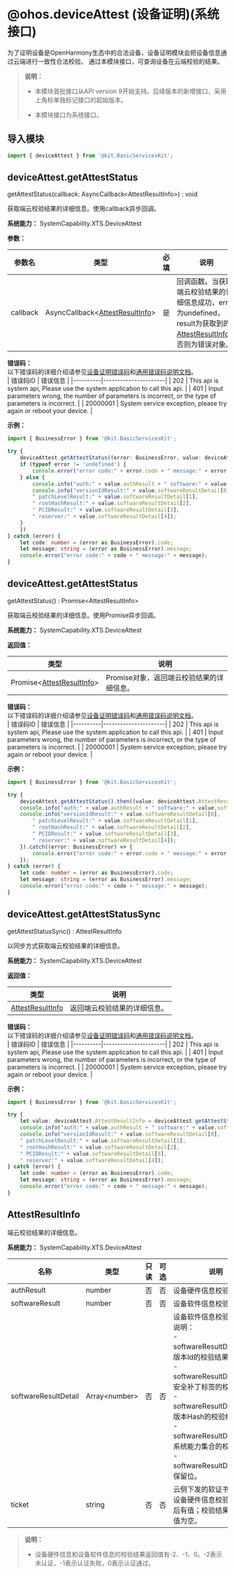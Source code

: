 # @ohos.deviceAttest (设备证明)(系统接口)

<!--Kit: Basic Services Kit-->
<!--Subsystem: XTS-->
<!--Owner: @fengqiang-->
<!--Designer: @fengqiang-->
<!--Tester: @jiyong_sd-->
<!--Adviser: @fang-jinxu-->

为了证明设备是OpenHarmony生态中的合法设备，设备证明模块会把设备信息通过云端进行一致性合法校验。
通过本模块接口，可查询设备在云端校验的结果。

> **说明：**
>
> - 本模块首批接口从API version 9开始支持。后续版本的新增接口，采用上角标单独标记接口的起始版本。
>
> - 本模块接口为系统接口。

## 导入模块

```ts
import { deviceAttest } from '@kit.BasicServicesKit';
```

## deviceAttest.getAttestStatus

getAttestStatus(callback: AsyncCallback&lt;AttestResultInfo&gt;) : void

获取端云校验结果的详细信息。使用callback异步回调。

**系统能力：** SystemCapability.XTS.DeviceAttest

**参数：**

| 参数名   | 类型                                                        | 必填 | 说明                                                         |
| -------- | ----------------------------------------------------------- | ---- | ------------------------------------------------------------ |
| callback | AsyncCallback&lt;[AttestResultInfo](#attestresultinfo)&gt; | 是   | 回调函数。当获取端云校验结果的详细信息成功，error为undefined，result为获取到的[AttestResultInfo](#attestresultinfo)；否则为错误对象。 |

**错误码：**  
以下错误码的详细介绍请参见[设备证明错误码](./errorcode-deviceAttest.md)和[通用错误码说明文档](../errorcode-universal.md)。  
| 错误码ID  | 错误信息             |
|----------|----------------------|
| 202     | This api is system api, Please use the system application to call this api. |
| 401     | Input parameters wrong, the number of parameters is incorrect, or the type of parameters is incorrect. |
| 20000001 | System service exception, please try again or reboot your device. |

**示例：**

```ts
import { BusinessError } from '@kit.BasicServicesKit';

try {
    deviceAttest.getAttestStatus((error: BusinessError, value: deviceAttest.AttestResultInfo) => {
    if (typeof error != 'undefined') {
        console.error("error code:" + error.code + " message:" + error.message);
    } else {
        console.info("auth:" + value.authResult + " software:" + value.softwareResult + " ticket:" + value.ticket);
        console.info("versionIdResult:" + value.softwareResultDetail[0],
        " patchLevelResult:" + value.softwareResultDetail[1],
        " rootHashResult:" + value.softwareResultDetail[2],
        " PCIDResult:" + value.softwareResultDetail[3],
        " reserver:" + value.softwareResultDetail[4]);
    }
    })
} catch (error) {
    let code: number = (error as BusinessError).code;
    let message: string = (error as BusinessError).message;
    console.error("error code:" + code + " message:" + message);
}
```

## deviceAttest.getAttestStatus

getAttestStatus() : Promise&lt;AttestResultInfo&gt;

获取端云校验结果的详细信息。使用Promise异步回调。

**系统能力：** SystemCapability.XTS.DeviceAttest

**返回值：**

| 类型                                                  | 说明                            |
| ----------------------------------------------------- | ------------------------------- |
| Promise&lt;[AttestResultInfo](#attestresultinfo)&gt; | Promise对象，返回端云校验结果的详细信息。 |

**错误码：**  
以下错误码的详细介绍请参见[设备证明错误码](./errorcode-deviceAttest.md)和[通用错误码说明文档](../errorcode-universal.md)。  
| 错误码ID  | 错误信息             |
|----------|----------------------|
| 202     | This api is system api, Please use the system application to call this api. |
| 401     | Input parameters wrong, the number of parameters is incorrect, or the type of parameters is incorrect. |
| 20000001 | System service exception, please try again or reboot your device. |

**示例：**

```ts
import { BusinessError } from '@kit.BasicServicesKit';

try {
    deviceAttest.getAttestStatus().then((value: deviceAttest.AttestResultInfo) => {
    console.info("auth:" + value.authResult + " software:" + value.softwareResult + " ticket:" + value.ticket);
    console.info("versionIdResult:" + value.softwareResultDetail[0],
        " patchLevelResult:" + value.softwareResultDetail[1],
        " rootHashResult:" + value.softwareResultDetail[2],
        " PCIDResult:" + value.softwareResultDetail[3],
        " reserver:" + value.softwareResultDetail[4]);
    }).catch((error: BusinessError) => {
        console.error("error code:" + error.code + " message:" + error.message);
    });
} catch (error) {
    let code: number = (error as BusinessError).code;
    let message: string = (error as BusinessError).message;
    console.error("error code:" + code + " message:" + message);
}
```

## deviceAttest.getAttestStatusSync

getAttestStatusSync() : AttestResultInfo

以同步方式获取端云校验结果的详细信息。

**系统能力：** SystemCapability.XTS.DeviceAttest

**返回值：**

| 类型                                                  | 说明                            |
| ----------------------------------------------------- | ------------------------------- |
| [AttestResultInfo](#attestresultinfo) | 返回端云校验结果的详细信息。 |

**错误码：**  
以下错误码的详细介绍请参见[设备证明错误码](./errorcode-deviceAttest.md)和[通用错误码说明文档](../errorcode-universal.md)。  
| 错误码ID  | 错误信息             |
|----------|----------------------|
| 202     | This api is system api, Please use the system application to call this api. |
| 401     | Input parameters wrong, the number of parameters is incorrect, or the type of parameters is incorrect. |
| 20000001 | System service exception, please try again or reboot your device. |

**示例：**

```ts
import { BusinessError } from '@kit.BasicServicesKit';

try {
    let value: deviceAttest.AttestResultInfo = deviceAttest.getAttestStatusSync();
    console.info("auth:" + value.authResult + " software:" + value.softwareResult + " ticket:" + value.ticket);
    console.info("versionIdResult:" + value.softwareResultDetail[0],
    " patchLevelResult:" + value.softwareResultDetail[1],
    " rootHashResult:" + value.softwareResultDetail[2],
    " PCIDResult:" + value.softwareResultDetail[3],
    " reserver:" + value.softwareResultDetail[4]);
} catch (error) {
    let code: number = (error as BusinessError).code;
    let message: string = (error as BusinessError).message;
    console.error("error code:" + code + " message:" + message);
}
```

## AttestResultInfo

端云校验结果的详细信息。

**系统能力：** SystemCapability.XTS.DeviceAttest

| 名称                  | 类型                  | 只读 | 可选 | 说明                   |
| --------------------- | --------------------- | ---- | ---- | ---------------------- |
| authResult            | number               | 否   | 否   | 设备硬件信息校验结果。    |
| softwareResult        | number               | 否   | 否   | 设备软件信息校验结果。    |
| softwareResultDetail  | Array&lt;number&gt;  | 否   | 否   | 设备软件信息校验结果详细说明：<br/> - softwareResultDetail[0]：版本Id的校验结果。<br/>- softwareResultDetail[1]：安全补丁标签的校验结果。<br/>- softwareResultDetail[2]：版本Hash的校验结果。<br/>- softwareResultDetail[3]：系统能力集合的校验结果。<br/>- softwareResultDetail[4]：保留位。  |
| ticket                | string               | 否   | 否   | 云侧下发的软证书。<br/>设备硬件信息校验结果通过后有值；校验结果失败，该值为空。        |

> **说明：**
>
> - 设备硬件信息和设备软件信息的校验结果返回值有-2、-1、0。-2表示未认证，-1表示认证失败，0表示认证通过。
